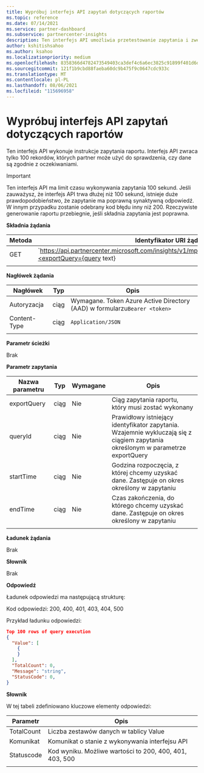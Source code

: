 ```yaml
---
title: Wypróbuj interfejs API zapytań dotyczących raportów
ms.topic: reference
ms.date: 07/14/2021
ms.service: partner-dashboard
ms.subservice: partnercenter-insights
description: Ten interfejs API umożliwia przetestowanie zapytania i zweryfikowanie wyników w Partner Center szczegółowych informacji.
author: kshitishsahoo
ms.author: ksahoo
ms.localizationpriority: medium
ms.openlocfilehash: 8358366d4782473549403ca3def4c6a6ec3825c91899f401d6dc44b5a9192ea9
ms.sourcegitcommit: 121f1b9cbd88faeba60dc9b475f9c0647cdc933c
ms.translationtype: MT
ms.contentlocale: pl-PL
ms.lasthandoff: 08/06/2021
ms.locfileid: "115696958"
---
```

# <a name="try-report-queries-api"></a>Wypróbuj interfejs API zapytań dotyczących raportów

Ten interfejs API wykonuje instrukcje zapytania raportu. Interfejs API zwraca tylko 100 rekordów, których partner może użyć do sprawdzenia, czy dane są zgodnie z oczekiwaniami.

> [!IMPORTANT]
> Ten interfejs API ma limit czasu wykonywania zapytania 100 sekund. Jeśli zauważysz, że interfejs API trwa dłużej niż 100 sekund, istnieje duże prawdopodobieństwo, że zapytanie ma poprawną synaktywną odpowiedź. W innym przypadku zostanie odebrany kod błędu inny niż 200. Rzeczywiste generowanie raportu przebiegnie, jeśli składnia zapytania jest poprawna.

**Składnia żądania**

|    Metoda    |    Identyfikator URI żądania    |
|    ----    |    ----    |
|    GET    |    `https://api.partnercenter.microsoft.com/insights/v1/mpn/ScheduledQueries/testQueryResult?<exportQuery={query text}|queryId={queryId}>`    |
|        |        |

**Nagłówek żądania**

|    Nagłówek    |    Typ    |    Opis    |
|    ----    |    ----    |    ----    |
|    Autoryzacja    |    ciąg    |    Wymagane. Token Azure Active Directory (AAD) w formularzu`Bearer <token>`    |
|    Content-Type    |    ciąg    |    `Application/JSON`    |
|        |        |        |

**Parametr ścieżki**

Brak

**Parametr zapytania**

|    Nazwa parametru    |    Typ    |    Wymagane    |    Opis    |
|    ----    |    ----    |    ----    |    ----    |
|    exportQuery     |    ciąg    |    Nie    |    Ciąg zapytania raportu, który musi zostać wykonany     |
|    queryId     |    ciąg    |    Nie    |    Prawidłowy istniejący identyfikator zapytania. Wzajemnie wykluczają się z ciągiem zapytania określonym w parametrze exportQuery    |
|    startTime     |    ciąg    |    Nie    |    Godzina rozpoczęcia, z której chcemy uzyskać dane. Zastępuje on okres określony w zapytaniu    |
|    endTime     |    ciąg    |    Nie    |    Czas zakończenia, do którego chcemy uzyskać dane. Zastępuje on okres określony w zapytaniu    |
|        |        |        |        |

**Ładunek żądania**

Brak

**Słownik**

Brak

**Odpowiedź**

Ładunek odpowiedzi ma następującą strukturę:

Kod odpowiedzi: 200, 400, 401, 403, 404, 500

Przykład ładunku odpowiedzi:

```json
Top 100 rows of query execution 
{ 
  "Value": [ 
    { 
    } 
  ], 
  "TotalCount": 0, 
  "Message": "string", 
  "StatusCode": 0, 
} 
```

**Słownik**

W tej tabeli zdefiniowano kluczowe elementy odpowiedzi:

|    Parametr    |    Opis    |
|    ----    |    ----    |
|    TotalCount     |    Liczba zestawów danych w tablicy Value     |
|    Komunikat     |    Komunikat o stanie z wykonywania interfejsu API     |
|    Statuscode     |    Kod wyniku. Możliwe wartości to 200, 400, 401, 403, 500     |
|        |        |
